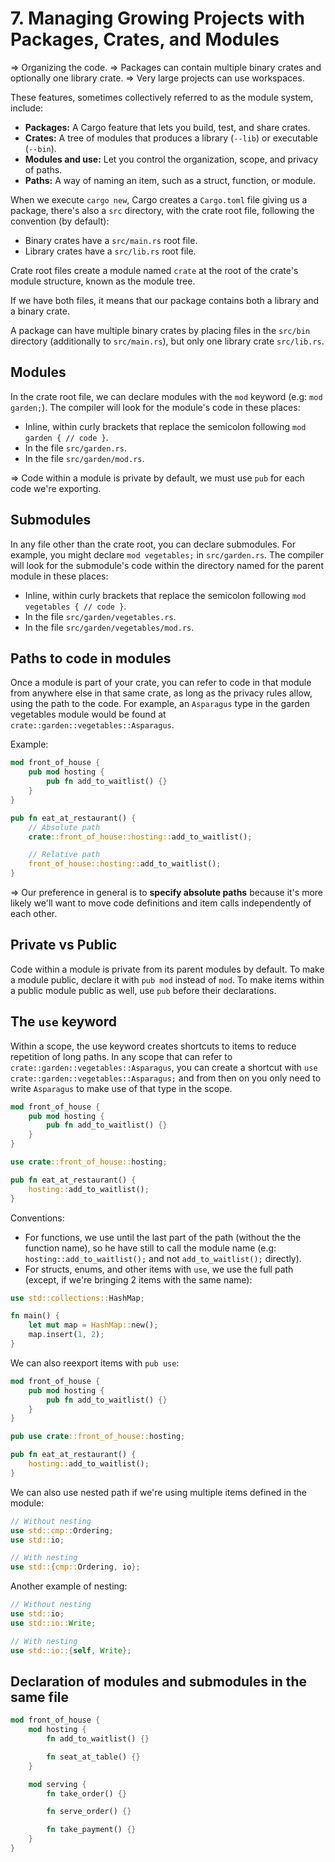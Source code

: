 # 7. Managing Growing Projects with Packages, Crates, and Modules

=> Organizing the code.
=> Packages can contain multiple binary crates and optionally one library crate.
=> Very large projects can use workspaces.

These features, sometimes collectively referred to as the module system, include:

- **Packages:** A Cargo feature that lets you build, test, and share crates.
- **Crates:** A tree of modules that produces a library (`--lib`) or executable (`--bin`).
- **Modules and use:** Let you control the organization, scope, and privacy of paths.
- **Paths:** A way of naming an item, such as a struct, function, or module.

When we execute `cargo new`, Cargo creates a `Cargo.toml` file giving us a package, there's also a `src` directory, with the crate root file, following the convention (by default):

- Binary crates have a `src/main.rs` root file.
- Library crates have a `src/lib.rs` root file.

Crate root files create a module named `crate` at the root of the crate's module structure, known as the module tree.

If we have both files, it means that our package contains both a library and a binary crate.

A package can have multiple binary crates by placing files in the `src/bin` directory (additionally to `src/main.rs`), but only one library crate `src/lib.rs`.

## Modules

In the crate root file, we can declare modules with the `mod` keyword (e.g: `mod garden;`). The compiler will look for the module's code in these places:

- Inline, within curly brackets that replace the semicolon following `mod garden { // code }`.
- In the file `src/garden.rs`.
- In the file `src/garden/mod.rs`.

=> Code within a module is private by default, we must use `pub` for each code we're exporting.

## Submodules

In any file other than the crate root, you can declare submodules. For example, you might declare `mod vegetables;` in `src/garden.rs`. The compiler will look for the submodule's code within the directory named for the parent module in these places:

- Inline, within curly brackets that replace the semicolon following `mod vegetables { // code }`.
- In the file `src/garden/vegetables.rs`.
- In the file `src/garden/vegetables/mod.rs`.

## Paths to code in modules

Once a module is part of your crate, you can refer to code in that module from anywhere else in that same crate, as long as the privacy rules allow, using the path to the code. For example, an `Asparagus` type in the garden vegetables module would be found at `crate::garden::vegetables::Asparagus`.

Example:

```rust
mod front_of_house {
    pub mod hosting {
        pub fn add_to_waitlist() {}
    }
}

pub fn eat_at_restaurant() {
    // Absolute path
    crate::front_of_house::hosting::add_to_waitlist();

    // Relative path
    front_of_house::hosting::add_to_waitlist();
}
```

=> Our preference in general is to **specify absolute paths** because it's more likely we'll want to move code definitions and item calls independently of each other.

## Private vs Public

Code within a module is private from its parent modules by default. To make a module public, declare it with `pub mod` instead of `mod`. To make items within a public module public as well, use `pub` before their declarations.

## The `use` keyword

Within a scope, the use keyword creates shortcuts to items to reduce repetition of long paths. In any scope that can refer to `crate::garden::vegetables::Asparagus`, you can create a shortcut with `use crate::garden::vegetables::Asparagus;` and from then on you only need to write `Asparagus` to make use of that type in the scope.

```rust
mod front_of_house {
    pub mod hosting {
        pub fn add_to_waitlist() {}
    }
}

use crate::front_of_house::hosting;

pub fn eat_at_restaurant() {
    hosting::add_to_waitlist();
}
```

Conventions:

- For functions, we use until the last part of the path (without the the function name), so he have still to call the module name (e.g: `hosting::add_to_waitlist();` and not `add_to_waitlist();` directly).
- For structs, enums, and other items with `use`, we use the full path (except, if we're bringing 2 items with the same name):

```rust
use std::collections::HashMap;

fn main() {
    let mut map = HashMap::new();
    map.insert(1, 2);
}
```

We can also reexport items with `pub use`:

```rust
mod front_of_house {
    pub mod hosting {
        pub fn add_to_waitlist() {}
    }
}

pub use crate::front_of_house::hosting;

pub fn eat_at_restaurant() {
    hosting::add_to_waitlist();
}
```

We can also use nested path if we're using multiple items defined in the module:

```rust
// Without nesting
use std::cmp::Ordering;
use std::io;

// With nesting
use std::{cmp::Ordering, io};
```

Another example of nesting:

```rust
// Without nesting
use std::io;
use std::io::Write;

// With nesting
use std::io::{self, Write};
```

## Declaration of modules and submodules in the same file

```rust
mod front_of_house {
    mod hosting {
        fn add_to_waitlist() {}

        fn seat_at_table() {}
    }

    mod serving {
        fn take_order() {}

        fn serve_order() {}

        fn take_payment() {}
    }
}
```
